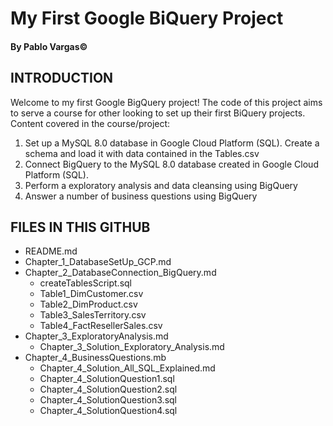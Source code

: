 # My First Google BiQuery Project
#### By Pablo Vargas&copy; 

## INTRODUCTION

Welcome to my first Google BigQuery project! The code of this project aims to serve a course for other looking to set up their first BiQuery projects. 
Content covered in the course/project:
1. Set up a MySQL 8.0 database in Google Cloud Platform (SQL). Create a schema and load it with data contained in the Tables.csv
2. Connect BigQuery to the MySQL 8.0 database created in Google Cloud Platform (SQL).
3. Perform a exploratory analysis and data cleansing using BigQuery
4. Answer a number of business questions using BigQuery

## FILES IN THIS GITHUB

- README.md
- Chapter_1_DatabaseSetUp_GCP.md
- Chapter_2_DatabaseConnection_BigQuery.md
    - createTablesScript.sql
    - Table1_DimCustomer.csv
    - Table2_DimProduct.csv
    - Table3_SalesTerritory.csv
    - Table4_FactResellerSales.csv
- Chapter_3_ExploratoryAnalysis.md
    - Chapter_3_Solution_Exploratory_Analysis.md
- Chapter_4_BusinessQuestions.mb
    - Chapter_4_Solution_All_SQL_Explained.md
    - Chapter_4_SolutionQuestion1.sql
    - Chapter_4_SolutionQuestion2.sql
    - Chapter_4_SolutionQuestion3.sql
    - Chapter_4_SolutionQuestion4.sql